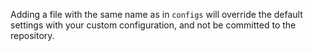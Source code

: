 Adding a file with the same name as in `configs` will override the default settings with your custom configuration, and not be committed to the repository.
